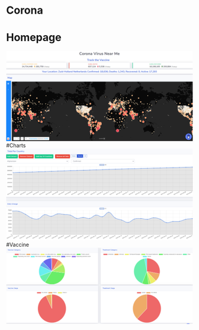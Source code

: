 # Corona
# Homepage
![Alt text](public/img/homepage.png?raw=true "Title")
#Charts
![Alt text](public/img/charts.png?raw=true "Title")
#Vaccine
![Alt text](public/img/vaccine.png?raw=true "Title")


